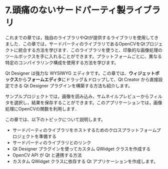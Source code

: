 # 7.頭痛のないサードパーティ製ライブラリ

これまでの章では，独自のライブラリやQtが提供するライブラリを使用してきました．この章では，サードパーティのライブラリであるOpenCVをQtプロジェクトに統合する方法を学びます．このライブラリを使うと、印象的な画像処理のツールボックスを手に入れることができます。プラットフォームごとに、異なる特定のコンパイラリンク構成を使用する方法を学びます。

Qt Designer は強力な WYSIWYG エディタです。この章では、**ウィジェットボックス**から**フォームエディタ**にドラッグ＆ドロップして、Qt Creator から直接設定できる Qt Designer プラグインを構築する方法も紹介します。

サンプルプロジェクトでは，画像を読み込み，サムネイルプレビューからフィルタを選択し，結果を保存することができます。このアプリケーションでは，画像処理にOpenCVの関数を利用します．

この章では、以下のトピックについて説明します。

* サードパーティのライブラリをホストするためのクロスプラットフォームプロジェクトを準備する
* サードパーティのライブラリとのリンク
* Qt Designer プラグインを使ってカスタム QWidget クラスを作成する
* OpenCV API が Qt と連携する方法
* カスタム QWidget クラスに依存する Qt アプリケーションを作成します。

